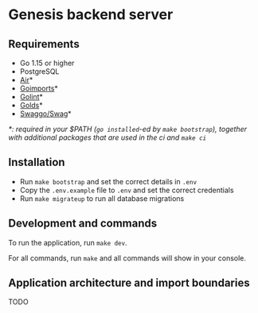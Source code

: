 # Genesis backend server

## Requirements

* Go 1.15 or higher
* PostgreSQL
* [Air](https://github.com/cosmtrek/air)*
* [Goimports](https://godoc.org/golang.org/x/tools/cmd/goimports)*
* [Golint](golang.org/x/lint/golint)*
* [Golds](https://github.com/go101/golds)*
* [Swaggo/Swag](https://github.com/swaggo/swag)*

_*: required in your $PATH (`go installed`-ed by `make bootstrap`), together with additional packages that are used in the ci and `make ci`_

## Installation

* Run `make bootstrap` and set the correct details in `.env`
* Copy the `.env.example` file to `.env` and set the correct credentials
* Run `make migrateup` to run all database migrations

## Development and commands

To run the application, run `make dev`.

For all commands, run `make` and all commands will show in your console.

## Application architecture and import boundaries

TODO
